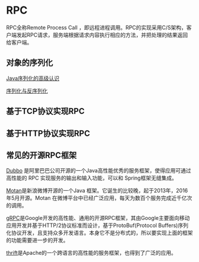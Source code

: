 # RPC

RPC全称Remote Process Call ，即远程进程调用。RPC的实现采用C/S架构，客户端发起RPC请求，服务端根据请求内容执行相应的方法，并把处理的结果返回给客户端。

## 对象的序列化

[Java序列化的高级认识](https://www.ibm.com/developerworks/cn/java/j-lo-serial/index.html)

[序列化与反序列化](https://tech.meituan.com/2015/02/26/serialization-vs-deserialization.html)

## 基于TCP协议实现RPC

## 基于HTTP协议实现RPC

## 常见的开源RPC框架

[
Dubbo](http://dubbo.io/) 是阿里巴巴公司开源的一个Java高性能优秀的服务框架，使得应用可通过高性能的 RPC 实现服务的输出和输入功能，可以和 Spring框架无缝集成。

[Motan](https://github.com/weibocom/motan)是新浪微博开源的一个Java 框架。它诞生的比较晚，起于2013年，2016年5月开源。Motan 在微博平台中已经广泛应用，每天为数百个服务完成近千亿次的调用。

[gRPC](http://www.grpc.io/)是Google开发的高性能、通用的开源RPC框架，其由Google主要面向移动应用开发并基于HTTP/2协议标准而设计，基于ProtoBuf(Protocol Buffers)序列化协议开发，且支持众多开发语言。本身它不是分布式的，所以要实现上面的框架的功能需要进一步的开发。

[thrift](https://thrift.apache.org/)是Apache的一个跨语言的高性能的服务框架，也得到了广泛的应用。
